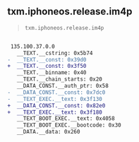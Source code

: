 ## txm.iphoneos.release.im4p

> `txm.iphoneos.release.im4p`

```diff

 135.100.37.0.0
   __TEXT.__cstring: 0x5b74
-  __TEXT.__const: 0x39d0
+  __TEXT.__const: 0x3f50
   __TEXT.__binname: 0x40
   __TEXT.__chain_starts: 0x20
   __DATA_CONST.__auth_ptr: 0x58
-  __DATA_CONST.__const: 0x7dc0
-  __TEXT_EXEC.__text: 0x3f130
+  __DATA_CONST.__const: 0x82e0
+  __TEXT_EXEC.__text: 0x3f180
   __TEXT_BOOT_EXEC.__text: 0x4058
   __TEXT_BOOT_EXEC.__bootcode: 0x30
   __DATA.__data: 0x260

```
